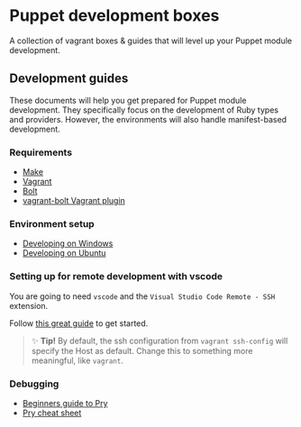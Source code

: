 # Puppet development boxes

A collection of vagrant boxes & guides that will level up your Puppet module development.

## Development guides

These documents will help you get prepared for Puppet module development.
They specifically focus on the development of Ruby types and providers.
However, the environments will also handle manifest-based development.

### Requirements

* [Make](https://www.gnu.org/software/make/)
* [Vagrant](https://www.vagrantup.com/downloads)
* [Bolt](https://puppet.com/docs/bolt/latest/bolt_installing.html)
* [vagrant-bolt Vagrant plugin](https://github.com/oscar-stack/vagrant-bolt)

### Environment setup

* [Developing on Windows](docs/developing_on_windows.md)
* [Developing on Ubuntu](docs/developing_on_ubuntu.md)

### Setting up for remote development with vscode

You are going to need `vscode` and the `Visual Studio Code Remote - SSH` extension.

Follow [this great guide](https://medium.com/@lopezgand/connect-visual-studio-code-with-vagrant-in-your-local-machine-24903fb4a9de) to get started.

> ✨ **Tip!** By default, the ssh configuration from `vagrant ssh-config` will specify the Host as default. Change this to something more meaningful, like `vagrant`.

### Debugging

* [Beginners guide to Pry](https://medium.com/@eddgr/the-absolute-beginners-guide-to-using-pry-in-ruby-b08681558fa6)
* [Pry cheat sheet](https://gist.github.com/lfender6445/9919357)
